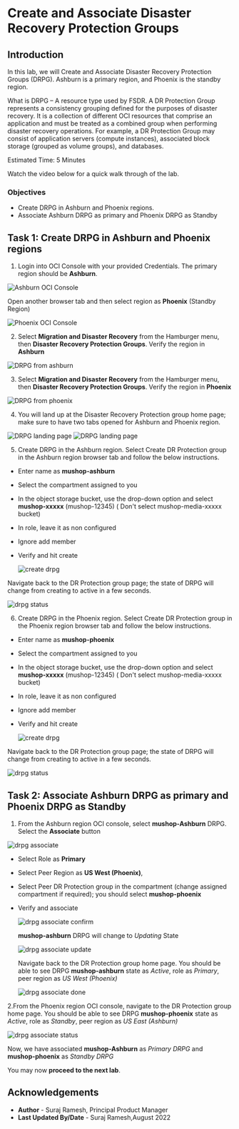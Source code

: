 # Create and Associate Disaster Recovery Protection Groups

## Introduction

In this lab, we will Create and Associate Disaster Recovery Protection Groups (DRPG). Ashburn is a primary region, and Phoenix is the standby region.

What is DRPG – A resource type used by FSDR.  A DR Protection Group represents a consistency grouping defined for the purposes of disaster recovery.  It is a collection of different OCI resources that comprise an application and must be treated as a combined group when performing disaster recovery operations.  For example, a DR Protection Group may consist of application servers (compute instances), associated block storage (grouped as volume groups), and databases.

Estimated Time: 5 Minutes

Watch the video below for a quick walk through of the lab.

[](youtube:6Dp49VXqjtQ)

### Objectives

- Create DRPG in Ashburn and Phoenix regions.
- Associate Ashburn DRPG as primary and Phoenix DRPG as Standby

## Task 1: Create DRPG in Ashburn and Phoenix regions

1. Login into OCI Console with your provided Credentials. The primary region should be **Ashburn**.

  ![Ashburn OCI Console](./images/ashburn-region.png)

  Open another browser tab and then select region as **Phoenix** (Standby Region)

  ![Phoenix OCI Console](./images/phoenix-region.png)

2. Select **Migration and Disaster Recovery** from the Hamburger menu, then **Disaster Recovery Protection Groups**. Verify the region in **Ashburn**

  ![DRPG from ashburn](./images/ashburn-drpgpage.png)

3. Select **Migration and Disaster Recovery** from the Hamburger menu, then **Disaster Recovery Protection Groups**. Verify the region in **Phoenix**

  ![DRPG from phoenix](./images/phoenix-drpgpage.png)

4. You will land up at the Disaster Recovery Protection group home page; make sure to have two tabs opened for Ashburn and Phoenix region.

  ![DRPG landing page](./images/ashburn-drpg.png)
  ![DRPG landing page](./images/phoenix-drpg.png)

5. Create DRPG in the Ashburn region. Select Create DR Protection group in the Ashburn region browser tab and follow the below instructions.

- Enter name as **mushop-ashburn**
- Select the compartment assigned to you
- In the object storage bucket, use the drop-down option and select **mushop-xxxxx** (mushop-12345)  ( Don't select mushop-media-xxxxx bucket)
- In role, leave it as non configured
- Ignore add member
- Verify and hit create

  ![create drpg](./images/ashburn-drpgcreate.png)

Navigate back to the DR Protection group page; the state of DRPG will change from creating to active in a few seconds.

  ![drpg status](./images/ashburn-drpgactive.png)

6. Create DRPG in the Phoenix region. Select Create DR Protection group in the Phoenix region browser tab and follow the below instructions.

- Enter name as **mushop-phoenix**
- Select the compartment assigned to you
- In the object storage bucket, use the drop-down option and select **mushop-xxxxx** (mushop-12345) ( Don't select mushop-media-xxxxx bucket)
- In role, leave it as non configured
- Ignore add member
- Verify and hit create

  ![create drpg](./images/phoenix-drpgcreate.png)

Navigate back to the DR Protection group page; the state of DRPG will change from creating to active in a few seconds.

  ![drpg status](./images/phoenix-drpgactive.png)

## Task 2: Associate Ashburn DRPG as primary and Phoenix DRPG as Standby

1. From the Ashburn region OCI console, select **mushop-Ashburn** DRPG. Select the **Associate** button

  ![drpg associate](./images/drpg-associate.png)

- Select Role as **Primary**
- Select Peer Region as **US West (Phoenix)**,
- Select Peer DR Protection group in the compartment (change assigned compartment if required); you should select **mushop-phoenix**
- Verify and associate

  ![drpg associate confirm](./images/drpg-associate-1.png)

  **mushop-ashburn** DRPG will change to *Updating* State

  ![drpg associate update](./images/drpg-associate-updating.png)

  Navigate back to the DR Protection group home page. You should be able to see DRPG **mushop-ashburn** state as *Active*, role as *Primary*, peer region as *US West (Phoenix)*

  ![drpg associate done](./images/drpg-status-ashburn.png)

2.From the Phoenix region OCI console, navigate to the DR Protection group home page. You should be able to see DRPG **mushop-phoenix** state as *Active*, role as *Standby*, peer region as *US East (Ashburn)*

   ![drpg associate status](./images/drpg-status-phoenix.png)

   Now, we have associated **mushop-Ashburn** as *Primary DRPG* and **mushop-phoenix**  as *Standby DRPG*

   You may now **proceed to the next lab**.

## Acknowledgements

- **Author** -  Suraj Ramesh, Principal Product Manager
- **Last Updated By/Date** -  Suraj Ramesh,August 2022

